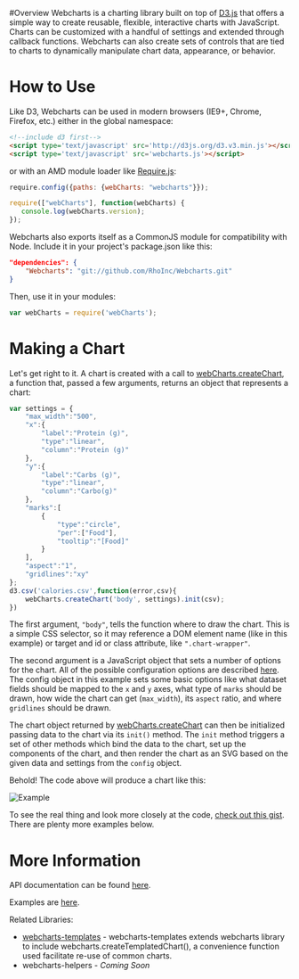 #Overview
Webcharts is a charting library built on top of <a href="https://github.com/mbostock/d3">D3.js</a> that offers a simple way to create reusable, flexible, interactive charts with JavaScript. Charts can be customized with a handful of settings and extended through callback functions. Webcharts can also create sets of controls that are tied to charts to dynamically manipulate chart data, appearance, or behavior.

# How to Use
Like D3, Webcharts can be used in modern browsers (IE9+, Chrome, Firefox, etc.) either in the global namespace:
```html
<!--include d3 first-->
<script type='text/javascript' src='http://d3js.org/d3.v3.min.js'></script>
<script type='text/javascript' src='webcharts.js'></script>
```

or with an AMD module loader like [Require.js](http://requirejs.org/):
```javascript
require.config({paths: {webCharts: "webcharts"}});

require(["webCharts"], function(webCharts) {
   console.log(webCharts.version);
});
```

Webcharts also exports itself as a CommonJS module for compatibility with Node. Include it in your project's package.json like this:
```json
"dependencies": {
    "Webcharts": "git://github.com/RhoInc/Webcharts.git"
}
```
	
Then, use it in your modules:
```javascript
var webCharts = require('webCharts');
```

# Making a Chart
Let's get right to it. A chart is created with a call to [webCharts.createChart](https://github.com/RhoInc/Webcharts/wiki/Webcharts-API#webchartscreatechartelement-config-controls), a function that, passed a few arguments, returns an object that represents a chart:

```javascript	
var settings = {
    "max_width":"500",
    "x":{
        "label":"Protein (g)",
        "type":"linear",
        "column":"Protein (g)"
    },
    "y":{
        "label":"Carbs (g)",
        "type":"linear",
        "column":"Carbo(g)"
    },
    "marks":[
        {
            "type":"circle",
            "per":["Food"],
            "tooltip":"[Food]"
        }
    ],
    "aspect":"1",
    "gridlines":"xy"
};
d3.csv('calories.csv',function(error,csv){
    webCharts.createChart('body', settings).init(csv);
})
```
    
The first argument, <code>"body"</code>, tells the function where to draw the chart. This is a simple CSS selector, so it may reference a DOM element name (like in this example) or target and id or class attribute, like <code>".chart-wrapper"</code>.

The second argument is a JavaScript object that sets a number of options for the chart. All of the possible configuration options are described [here](https://github.com/RhoInc/Webcharts/wiki/Chart-Configuration). The config object in this example sets some basic options like what dataset fields should be mapped to the <code>x</code> and <code>y</code> axes, what type of <code>marks</code> should be drawn, how wide the chart can get (<code>max_width</code>), its <code>aspect</code> ratio, and where <code>gridlines</code> should be drawn.

The chart object returned by [webCharts.createChart](https://github.com/RhoInc/Webcharts/wiki/Webcharts-API#webchartscreatechartelement-config-controls) can then be initialized passing data to the chart via its <code>init()</code> method. The <code>init</code> method triggers a set of other methods which bind the data to the chart, set up the components of the chart, and then render the chart as an SVG based on the given data and settings from the <code>config</code> object.

Behold! The code above will produce a chart like this:

![Example](https://github.com/RhoInc/Webcharts/wiki/example.png)

To see the real thing and look more closely at the code, [check out this gist](http://bl.ocks.org/nbryant/aeaf8d734d7600ca3afa). There are plenty more examples below.

# More Information
API documentation can be found <a href="https://github.com/RhoInc/Webcharts/wiki/Webcharts-API">here</a>.  

Examples are [here](https://github.com/RhoInc/Webcharts/wiki/Examples). 

Related Libraries:
* [webcharts-templates](https://github.com/RhoInc/Webcharts-templates) - webcharts-templates extends webcharts library to include webcharts.createTemplatedChart(), a convenience function used facilitate re-use of common charts.
* webcharts-helpers - _Coming Soon_
